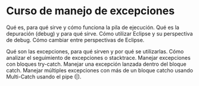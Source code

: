 # Curso de manejo de excepciones

Qué es, para qué sirve y cómo funciona la pila de ejecución.
Qué es la depuración (debug) y para qué sirve.
Cómo utilizar Eclipse y su perspectiva de debug.
Cómo cambiar entre perspectivas de Eclipse.


Qué son las excepciones, para qué sirven y por qué se utilizarlas.
Cómo analizar el seguimiento de excepciones o stacktrace.
Manejar excepciones con bloques try-catch.
Manejar una excepción lanzada dentro del bloque catch.
Manejar múltiples excepciones con más de un bloque catcho usando Multi-Catch usando el pipe (|).